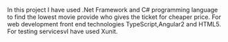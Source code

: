 In this project I have used .Net Framework and C# programming language to find the lowest movie provide who gives the ticket for cheaper price. 
For web development front end technologies TypeScript,Angular2 and HTML5.
For testing servicesvI have used Xunit.